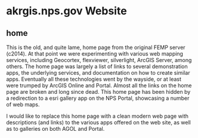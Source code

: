 akrgis.nps.gov Website
======================

## home

This is the old, and quite lame, home page from the original FEMP
server (c2014).  At that point we were experimenting with various
web mapping services, including Geocortex, flexviewer, silverlight,
ArcGIS Server, among others.  The home page was
largely a list of links to several demonstration apps, the
underlying services, and documentation on how to create
similar apps. Eventually all these technologies went by the
wayside, or at least were trumped by ArcGIS Online and Portal.
Almost all the links on the home page are broken and long since dead.
This home page has been hidden by a redirection to a esri gallery
app on the NPS Portal, showcasing a number of web maps. 

I would like to replace this home page with a clean modern
web page with descriptions (and links) to the various apps
offered on the web site, as well as to galleries on both AGOL
and Portal.
